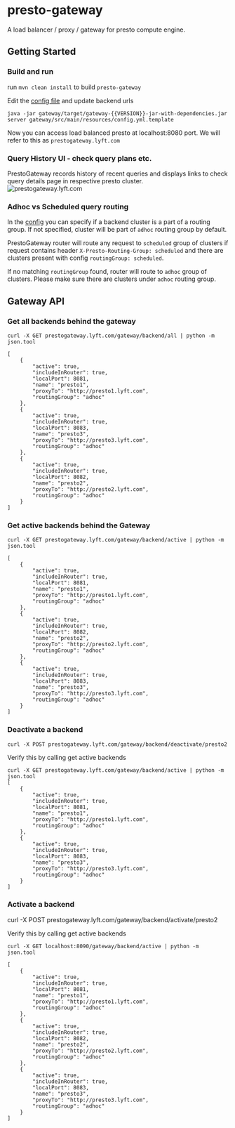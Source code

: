 # presto-gateway
A load balancer / proxy / gateway for presto compute engine.

## Getting Started 

### Build and run
run `mvn clean install` to build `presto-gateway`

Edit the [config file](gateway/src/main/resources/config.yml.template) and update backend urls 

```
java -jar gateway/target/gateway-{{VERSION}}-jar-with-dependencies.jar server gateway/src/main/resources/config.yml.template
```
Now you can access load balanced presto at localhost:8080 port. We will refer to this as `prestogateway.lyft.com`
 
### Query History UI - check query plans etc.
PrestoGateway records history of recent queries and displays links to check query details page in respective presto cluster.  
![prestogateway.lyft.com](docs/assets/prestogateway_query_history.png) 

### Adhoc vs Scheduled query routing
In the [config](gateway/src/main/resources/config.yml.template) 
you can specify if a backend cluster is a part of a routing group. 
If not specified, cluster will be part of `adhoc` routing group by default.

PrestoGateway router will route any request to `scheduled` group of clusters if request contains header `X-Presto-Routing-Group: scheduled` and there are clusters present with config `routingGroup: scheduled`.

If no matching `routingGroup` found, router will route to `adhoc` group of clusters. Please make sure there are clusters under `adhoc` routing group.  

## Gateway API

### Get all backends behind the gateway

`curl -X GET prestogateway.lyft.com/gateway/backend/all | python -m json.tool`
```
[
    {
        "active": true,
        "includeInRouter": true,
        "localPort": 8081,
        "name": "presto1",
        "proxyTo": "http://presto1.lyft.com",
        "routingGroup": "adhoc"
    },
    {
        "active": true,
        "includeInRouter": true,
        "localPort": 8083,
        "name": "presto3",
        "proxyTo": "http://presto3.lyft.com",
        "routingGroup": "adhoc"
    },
    {
        "active": true,
        "includeInRouter": true,
        "localPort": 8082,
        "name": "presto2",
        "proxyTo": "http://presto2.lyft.com",
        "routingGroup": "adhoc"
    }
]
```

### Get active backends behind the Gateway

`curl -X GET prestogateway.lyft.com/gateway/backend/active | python -m json.tool`
```
[
    {
        "active": true,
        "includeInRouter": true,
        "localPort": 8081,
        "name": "presto1",
        "proxyTo": "http://presto1.lyft.com",
        "routingGroup": "adhoc"
    },
    {
        "active": true,
        "includeInRouter": true,
        "localPort": 8082,
        "name": "presto2",
        "proxyTo": "http://presto2.lyft.com",
        "routingGroup": "adhoc"
    },
    {
        "active": true,
        "includeInRouter": true,
        "localPort": 8083,
        "name": "presto3",
        "proxyTo": "http://presto3.lyft.com",
        "routingGroup": "adhoc"
    }
]
```
### Deactivate a backend 

`curl -X POST prestogateway.lyft.com/gateway/backend/deactivate/presto2`

Verify this by calling get active backends
```
curl -X GET prestogateway.lyft.com/gateway/backend/active | python -m json.tool
[
    {
        "active": true,
        "includeInRouter": true,
        "localPort": 8081,
        "name": "presto1",
        "proxyTo": "http://presto1.lyft.com",
        "routingGroup": "adhoc"
    },
    {
        "active": true,
        "includeInRouter": true,
        "localPort": 8083,
        "name": "presto3",
        "proxyTo": "http://presto3.lyft.com",
        "routingGroup": "adhoc"
    }
]
```
### Activate a backend 

curl -X POST prestogateway.lyft.com/gateway/backend/activate/presto2

Verify this by calling get active backends
```
curl -X GET localhost:8090/gateway/backend/active | python -m json.tool

[
    {
        "active": true,
        "includeInRouter": true,
        "localPort": 8081,
        "name": "presto1",
        "proxyTo": "http://presto1.lyft.com",
        "routingGroup": "adhoc"
    },
    {
        "active": true,
        "includeInRouter": true,
        "localPort": 8082,
        "name": "presto2",
        "proxyTo": "http://presto2.lyft.com",
        "routingGroup": "adhoc"
    },
    {
        "active": true,
        "includeInRouter": true,
        "localPort": 8083,
        "name": "presto3",
        "proxyTo": "http://presto3.lyft.com",
        "routingGroup": "adhoc"
    }
]
```
